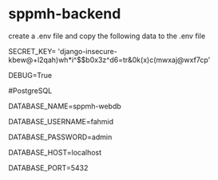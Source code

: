 # sppmh-backend
create a .env file and copy the following data to the .env file 

SECRET_KEY= 'django-insecure-kbew@+l2qah)wh*i^$$b0x3z^d6=tr&0k(x)c(mwxaj@wxf7cp'

DEBUG=True

#PostgreSQL

DATABASE_NAME=sppmh-webdb

DATABASE_USERNAME=fahmid

DATABASE_PASSWORD=admin

DATABASE_HOST=localhost

DATABASE_PORT=5432
